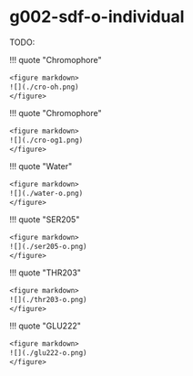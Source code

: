 # g002-sdf-o-individual

TODO:

!!! quote "Chromophore"

    <figure markdown>
    ![](./cro-oh.png)
    </figure>

!!! quote "Chromophore"

    <figure markdown>
    ![](./cro-og1.png)
    </figure>

!!! quote "Water"

    <figure markdown>
    ![](./water-o.png)
    </figure>

!!! quote "SER205"

    <figure markdown>
    ![](./ser205-o.png)
    </figure>

!!! quote "THR203"

    <figure markdown>
    ![](./thr203-o.png)
    </figure>

!!! quote "GLU222"

    <figure markdown>
    ![](./glu222-o.png)
    </figure>
